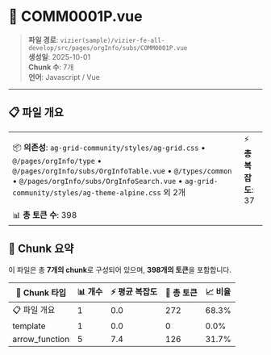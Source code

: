 # 📄 COMM0001P.vue

> **파일 경로**: `vizier(sample)/vizier-fe-all-develop/src/pages/orgInfo/subs/COMM0001P.vue`  
> **생성일**: 2025-10-01  
> **Chunk 수**: 7개  
> **언어**: Javascript / Vue
---


## 📋 파일 개요

| | |
|--|--|
| 📦 **의존성**: `ag-grid-community/styles/ag-grid.css` • `@/pages/orgInfo/type` • `@/pages/orgInfo/subs/OrgInfoTable.vue` • `@/types/common` • `@/pages/orgInfo/subs/OrgInfoSearch.vue` • `ag-grid-community/styles/ag-theme-alpine.css` 외 2개 | ⚡ **총 복잡도**: 37 |
| 📊 **총 토큰 수**: 398 |  |






## 🧩 Chunk 요약

이 파일은 총 **7개의 chunk**로 구성되어 있으며, **398개의 토큰**을 포함합니다.

| 🧩 Chunk 타입 | 📊 개수 | ⚡ 평균 복잡도 | 📝 총 토큰 | 📈 비율 |
|---------------|--------|-------------|----------|--------|
| 📋 파일 개요 | 1 | 0.0 | 272 | 68.3% |
| template | 1 | 0.0 | 0 | 0.0% |
| arrow_function | 5 | 7.4 | 126 | 31.7% |

